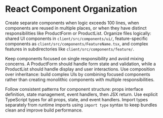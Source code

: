# React Component Organization

Create separate components when logic exceeds 100 lines, when components are reused in multiple places, or when they have distinct responsibilities like ProductForm or ProductList. Organize files logically: shared UI components in `client/src/components/ui/`, feature-specific components as `client/src/components/FeatureName.tsx`, and complex features in subdirectories like `client/src/components/feature/`.

Keep components focused on single responsibility and avoid mixing concerns. A ProductForm should handle form state and validation, while a ProductList should handle display and user interactions. Use composition over inheritance: build complex UIs by combining focused components rather than creating monolithic components with multiple responsibilities.

Follow consistent patterns for component structure: props interface definition, state management, event handlers, then JSX return. Use explicit TypeScript types for all props, state, and event handlers. Import types separately from runtime imports using `import type` syntax to keep bundles clean and improve build performance.